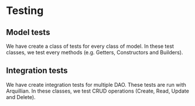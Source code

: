 # Testing

## Model tests

We have create a class of tests for every class of model. In these test classes, we test every methods (e.g. Getters, Constructors and Builders).

## Integration tests

We have create integration tests for multiple DAO. These tests are run with Arquillian. In these classes, we test CRUD operations (Create, Read, Update and Delete).
